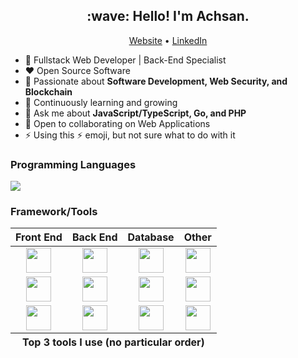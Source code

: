 <!-- Banner (TODO) -->

<h2 align="center">:wave: Hello! I'm Achsan.</h2>
<p align="center">
  <a href="https://aikuci.web.id">Website</a> •
  <a href="https://www.linkedin.com/in/muhammad-achsan-hujjatul-islam">LinkedIn</a>
</p>

- :telescope: Fullstack Web Developer | Back-End Specialist
- :heart: Open Source Software
- :monocle_face: Passionate about **Software Development, Web Security, and Blockchain**
- :seedling: Continuously learning and growing
- :speech_balloon: Ask me about **JavaScript/TypeScript, Go, and PHP**
- :handshake: Open to collaborating on Web Applications
- :zap: Using this :zap: emoji, but not sure what to do with it

### Programming Languages

<div>
  <img src="https://skillicons.dev/icons?i=js,ts,go,php" />
</div>

### Framework/Tools

<table>
  <thead>
    <tr>
      <th align="center">
        Front End
      </th>
      <th align="center">
        Back End
      </th>
      <th align="center">
        Database
      </th>
      <th align="center">
        Other
      </th>
    </tr>
  </thead>
  <tbody>
    <tr>
      <td align="center">
        <img loading="lazy" height="40" src="https://cdn.simpleicons.org/vue.js">
      </td>
      <td align="center">
        <img loading="lazy" height="40" src="https://cdn.simpleicons.org/hono">
      </td>
      <td align="center">
        <img loading="lazy" height="40" src="https://cdn.simpleicons.org/postgresql">
      </td>
      <td align="center">
        <img loading="lazy" height="40" src="https://cdn.simpleicons.org/docker">
      </td>
    </tr>
    <tr>
      <td align="center">
        <img loading="lazy" height="40" src="https://cdn.simpleicons.org/nuxt.js">
      </td>
      <td align="center">
        <img loading="lazy" height="40" src="https://cdn.simpleicons.org/express">
      </td>
      <td align="center">
        <img loading="lazy" height="40" src="https://cdn.simpleicons.org/redis">
      </td>
      <td align="center">
        <img loading="lazy" height="40" src="https://cdn.simpleicons.org/selenium">
      </td>
    </tr>
    <tr>
      <td align="center">
        <img loading="lazy" height="40" src="https://cdn.simpleicons.org/astro">
      </td>
      <td align="center">
        <img loading="lazy" height="40" src="https://docs.gofiber.io/img/logo.svg" />
      </td>
      <td align="center">
        <img loading="lazy" height="40" src="https://cdn.simpleicons.org/mongodb">
      </td>
      <td align="center">
        <img loading="lazy" height="40" src="https://cdn.simpleicons.org/d3.js">
      </td>
    </tr>
  </tbody>
  <tfoot>
    <tr>
      <th colspan="4" align="center">
        Top 3 tools I use (no particular order)
      </th>
    </tr>
  </tfoot>
</table>
